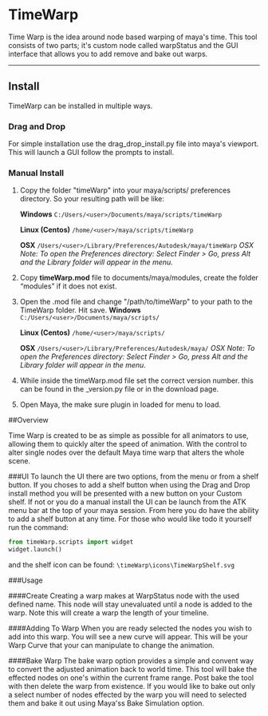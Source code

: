 # TimeWarp
Time Warp is the idea around node based warping of maya's time. This tool consists of two parts; it's custom node 
called warpStatus and the GUI interface that allows you to add remove and bake out warps.

------------

## Install
TimeWarp can be installed in multiple ways.
### Drag and Drop
For simple installation use the drag_drop_install.py file into maya's viewport. This will launch a GUI follow the prompts to install.


### Manual Install
1. Copy the folder "timeWarp" into your maya/scripts/ preferences directory. So your resulting path will be like:

    **Windows**
    `C:/Users/<user>/Documents/maya/scripts/timeWarp`

    **Linux (Centos)**
    `/home/<user>/maya/scripts/timeWarp`

    **OSX**
    `/Users/<user>/Library/Preferences/Autodesk/maya/timeWarp`
     *OSX Note: To open the Preferences directory:*
     *Select Finder > Go, press Alt and the Library folder will appear in the menu.*

2. Copy **timeWarp.mod** file to documents/maya/modules, create the folder “modules” if it does not exist.

3. Open the .mod file and change "/path/to/timeWarp" to your path to the TimeWarp folder. Hit save.
    **Windows**
    `C:/Users/<user>/Documents/maya/scripts/`

    **Linux (Centos)**
    `/home/<user>/maya/scripts/`

    **OSX**
    `/Users/<user>/Library/Preferences/Autodesk/maya/`
     *OSX Note: To open the Preferences directory:*
     *Select Finder > Go, press Alt and the Library folder will appear in the menu.*

4. While inside the timeWarp.mod file set the correct version number. this can be found in the _version.py file or in the download page.

5. Open Maya, the make sure plugin in loaded for menu to load.

##Overview

Time Warp is created to be as simple as possible for all animators to use, allowing them to quickly alter the speed of animation. With the control to alter single nodes over the default Maya time warp that alters the whole scene.

###UI
To launch the UI there are two options, from the menu or from a shelf button. If you choses to add a shelf button when using the Drag and Drop install method you will be presented with a new button on your Custom shelf. If not or you do a manual install the UI can be launch from the ATK menu bar at the top of your maya session. From here you do have the ability to add a shelf button at any time.  For those who would like todo it yourself run the command:
```python 
from timeWarp.scripts import widget
widget.launch()
```
and the shelf icon can be found: `\timeWarp\icons\TimeWarpShelf.svg`

###Usage

####Create
Creating a warp makes at WarpStatus node with the used defined name. This node will stay unevaluated until a node is added to the warp. Note this will create a warp the length of your timeline.

####Adding To Warp
When you are ready selected the nodes you wish to add into this warp. You will see a new curve will appear. This will be your Warp Curve that your can manipulate to change the animation.

####Bake Warp
The bake warp option provides a simple and convent way to convert the adjusted animation back to world time. This tool will bake the effected nodes on one's within the current frame range. Post bake the tool with then delete the warp from existence. If you would like to bake out only a select number of nodes effected by the warp you will need to selected them and bake it out using Maya'ss Bake Simulation option.